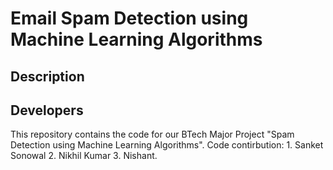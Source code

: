# Email Spam Detection using Machine Learning Algorithms

## Description



## Developers

This repository contains the code for our BTech Major Project "Spam Detection using Machine Learning Algorithms".
Code contirbution: 1. Sanket Sonowal 2. Nikhil Kumar 3. Nishant.

## 
